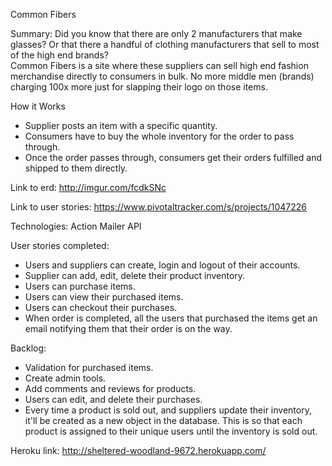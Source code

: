 Common Fibers

Summary:
Did you know that there are only 2 manufacturers that make glasses? Or that there a handful of clothing manufacturers that sell to most of the high end brands?  
Common Fibers is a site where these suppliers can sell high end fashion merchandise directly to consumers in bulk. No more middle men (brands) charging 100x more just for slapping their logo on those items.

How it Works
- Supplier posts an item with a specific quantity.
- Consumers have to buy the whole inventory for the order to pass through.
- Once the order passes through, consumers get their orders fulfilled and shipped to them directly.

Link to erd: http://imgur.com/fcdkSNc

Link to user stories: https://www.pivotaltracker.com/s/projects/1047226

Technologies:
Action Mailer API

User stories completed:
- Users and suppliers can create, login and logout of their accounts.
- Supplier can add, edit, delete their product inventory.
- Users can purchase items.
- Users can view their purchased items.
- Users can checkout their purchases.
- When order is completed, all the users that purchased the items get an email notifying them that their order is on the way.

Backlog:
- Validation for purchased items.
- Create admin tools.
- Add comments and reviews for products.
- Users can edit, and delete their purchases.
- Every time a product is sold out, and suppliers update their inventory, it'll be created as a new object in the database. This is so that each product is assigned to their unique users until the inventory is sold out. 


Heroku link: http://sheltered-woodland-9672.herokuapp.com/
